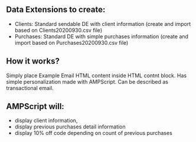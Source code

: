 ## Data Extensions to create:
- Clients: Standard sendable DE with client information (create and import based on Clients20200930.csv file)
- Purchases: Standard DE with simple purchases information (create and import based on Purchases20200930.csv file)

## How it works?
Simply place Example Email HTML content inside HTML contnt block. Has simple personalization made with AMPScript. Can be described as transactional email.

## AMPScript will:
- display client information,
- display previous purchases detail information
- display 10% off code depending on count of previous purchases
